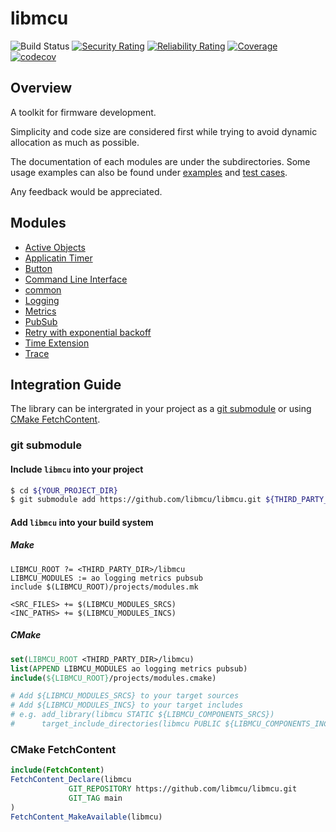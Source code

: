 # libmcu
![Build Status](https://github.com/onkwon/libmcu/workflows/build/badge.svg)
[![Security Rating](https://sonarcloud.io/api/project_badges/measure?project=onkwon_libmcu&metric=security_rating)](https://sonarcloud.io/dashboard?id=onkwon_libmcu)
[![Reliability Rating](https://sonarcloud.io/api/project_badges/measure?project=onkwon_libmcu&metric=reliability_rating)](https://sonarcloud.io/dashboard?id=onkwon_libmcu)
[![Coverage](https://sonarcloud.io/api/project_badges/measure?project=onkwon_libmcu&metric=coverage)](https://sonarcloud.io/dashboard?id=onkwon_libmcu)
[![codecov](https://codecov.io/gh/onkwon/libmcu/branch/master/graph/badge.svg?token=KBLNIEKUF4)](https://codecov.io/gh/onkwon/libmcu)

## Overview
A toolkit for firmware development.

Simplicity and code size are considered first while trying to avoid dynamic
allocation as much as possible.

The documentation of each modules are under the subdirectories. Some usage
examples can also be found under [examples](examples) and [test cases](tests/src).

Any feedback would be appreciated.

## Modules
* [Active Objects](modules/ao)
* [Applicatin Timer](modules/apptimer)
* [Button](modules/button)
* [Command Line Interface](modules/cli)
* [common](modules/common)
* [Logging](modules/logging)
* [Metrics](modules/metrics)
* [PubSub](modules/pubsub)
* [Retry with exponential backoff](modules/retry)
* [Time Extension](modules/timext)
* [Trace](modules/trace)

## Integration Guide
The library can be intergrated in your project as a [git
submodule](https://git-scm.com/book/en/v2/Git-Tools-Submodules) or using [CMake
FetchContent](https://cmake.org/cmake/help/latest/module/FetchContent.html).

### git submodule
#### Include `libmcu` into your project

```bash
$ cd ${YOUR_PROJECT_DIR}
$ git submodule add https://github.com/libmcu/libmcu.git ${THIRD_PARTY_DIR}/libmcu
```

#### Add `libmcu` into your build system
##### Make

```make
LIBMCU_ROOT ?= <THIRD_PARTY_DIR>/libmcu
LIBMCU_MODULES := ao logging metrics pubsub
include $(LIBMCU_ROOT)/projects/modules.mk

<SRC_FILES> += $(LIBMCU_MODULES_SRCS)
<INC_PATHS> += $(LIBMCU_MODULES_INCS)
```

##### CMake

```cmake
set(LIBMCU_ROOT <THIRD_PARTY_DIR>/libmcu)
list(APPEND LIBMCU_MODULES ao logging metrics pubsub)
include(${LIBMCU_ROOT}/projects/modules.cmake)

# Add ${LIBMCU_MODULES_SRCS} to your target sources
# Add ${LIBMCU_MODULES_INCS} to your target includes
# e.g. add_library(libmcu STATIC ${LIBMCU_COMPONENTS_SRCS})
#      target_include_directories(libmcu PUBLIC ${LIBMCU_COMPONENTS_INCS})
```

### CMake FetchContent

```cmake
include(FetchContent)
FetchContent_Declare(libmcu
		     GIT_REPOSITORY https://github.com/libmcu/libmcu.git
		     GIT_TAG main
)
FetchContent_MakeAvailable(libmcu)
```
